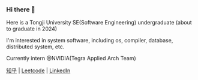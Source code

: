 ### Hi there 👋

<!--
**lxc656/lxc656** is a ✨ _special_ ✨ repository because its `README.md` (this file) appears on your GitHub profile.

Here are some ideas to get you started:

- 🔭 I’m currently working on ...
- 🌱 I’m currently learning ...
- 👯 I’m looking to collaborate on ...
- 🤔 I’m looking for help with ...
- 💬 Ask me about ...
- 📫 How to reach me: ...
- 😄 Pronouns: ...
- ⚡ Fun fact: ...
-->

Here is a Tongji University SE(Software Engineering) undergraduate (about to graduate in 2024)

I'm interested in system software, including os, compiler, database, distributed system, etc.

Currently intern @NVIDIA(Tegra Applied Arch Team)

[知乎](https://www.zhihu.com/people/StevenXcLiu) | [Leetcode](https://leetcode.cn/u/lxc656-z/) | [LinkedIn](https://www.linkedin.com/in/xiaochen-liu-1a09a1237/)
